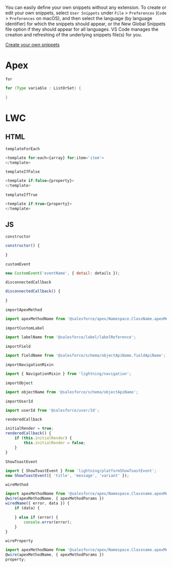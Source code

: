 You can easily define your own snippets without any extension. To create or edit your own snippets, select `User Snippets` under `File` > `Preferences` (`Code` > `Preferences` on macOS), and then select the language (by language identifier) for which the snippets should appear, or the New Global Snippets file option if they should appear for all languages. VS Code manages the creation and refreshing of the underlying snippets file(s) for you.

[Create your own snippets](https://code.visualstudio.com/docs/editor/userdefinedsnippets)
# Apex

`for`

```java
for (Type variable : ListOrSet) {

}
```

# LWC

## HTML

`templateForEach`

```js
<template for:each={array} for:item='item'>
</template>
```

`templateIfFalse`

```js
<template if:false={property}>
</template>
```

`templateIfTrue`

```js
<template if:true={property}>
</template>
```

## JS

`constructor`

```js
constructor() {

}
```

`customEvent`

```js
new CustomEvent('eventName', { detail: details });
```

`disconnectedCallback`

```js
disconnectedCallback() {

}
```

`importApexMethod`

```js
import apexMethodName from '@salesforce/apex/Namespace.ClassName.apexMethodReference';
```

`importCustomLabel`

```js
import labelName from '@salesforce/label/labelReference';
```

`importField`

```js
import fieldName from '@salesforce/schema/objectApiName.fieldApiName';
```

`importNavigationMixin`

```js
import { NavigationMixin } from 'lightning/navigation';
```

`importObject`

```js
import objectName from '@salesforce/schema/objectApiName';
```

`importUserId`

```js
import userId from '@salesforce/user/Id';
```

`renderedCallback`

```js
initialRender = true;
renderedCallback() {
    if (this.initialRender) {
        this.initialRender = false;
    }
}
```

`ShowToastEvent`

```js
import { ShowToastEvent } from 'lightning/platformShowToastEvent';
new ShowToastEvent({ 'title', 'message', 'variant' });
```

`wireMethod`

```js
import apexMethodName from '@salesforce/apex/Namespace.Classname.apexMethodReference';
@wire(apexMethodName, { apexMethodParams })
wiredName({ error, data }) {
    if (data) {

    } else if (error) {
        console.error(error);
    }
}
```

`wireProperty`

```js
import apexMethodName from '@salesforce/apex/Namespace.Classname.apexMethodReference';
@wire(apexMethodName, { apexMethodParams })
property;
```
